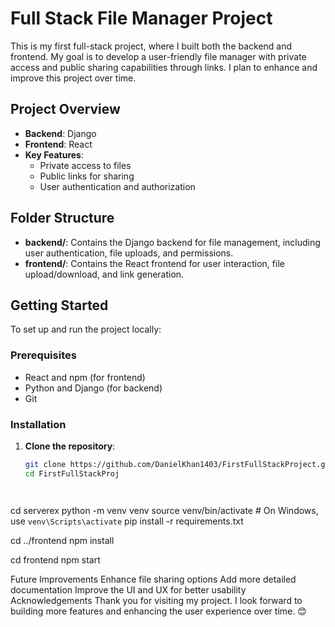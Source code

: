 # Full Stack File Manager Project

This is my first full-stack project, where I built both the backend and frontend. My goal is to develop a user-friendly file manager with private access and public sharing capabilities through links. I plan to enhance and improve this project over time.

## Project Overview

- **Backend**: Django
- **Frontend**: React
- **Key Features**:
  - Private access to files
  - Public links for sharing
  - User authentication and authorization

## Folder Structure

- **backend/**: Contains the Django backend for file management, including user authentication, file uploads, and permissions.
- **frontend/**: Contains the React frontend for user interaction, file upload/download, and link generation.

## Getting Started

To set up and run the project locally:

### Prerequisites

- React and npm (for frontend)
- Python and Django (for backend)
- Git

### Installation

1. **Clone the repository**:
   ```bash
   git clone https://github.com/DanielKhan1403/FirstFullStackProject.git
   cd FirstFullStackProj



   
cd serverex
python -m venv venv
source venv/bin/activate  # On Windows, use `venv\Scripts\activate`
pip install -r requirements.txt


cd ../frontend
npm install


cd frontend
npm start


Future Improvements
Enhance file sharing options
Add more detailed documentation
Improve the UI and UX for better usability
Acknowledgements
Thank you for visiting my project. I look forward to building more features and enhancing the user experience over time. 😊

